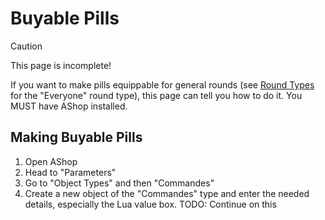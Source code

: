 # Buyable Pills

> [!CAUTION]
> This page is incomplete!

If you want to make pills equippable for general rounds (see [Round Types](round-types.md) for the "Everyone" round type), this page can tell you how to do it. You MUST have AShop installed.

## Making Buyable Pills

1. Open AShop
2. Head to "Parameters"
3. Go to "Object Types" and then "Commandes"
4. Create a new object of the "Commandes" type and enter the needed details, especially the Lua value box.
TODO: Continue on this